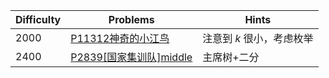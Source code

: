 | Difficulty | Problems | Hints |
|------------|------------|-----------|
| 2000 | [P11312神奇的小江鸟](https://www.luogu.com.cn/problem/P11312) | 注意到 $k$ 很小，考虑枚举 |
| 2400 | [P2839[国家集训队]middle](https://www.luogu.com.cn/problem/P2839) | 主席树+二分 |
